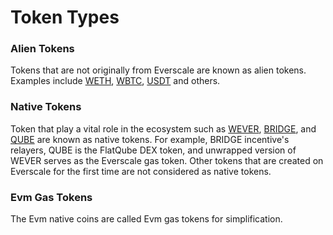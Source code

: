# Token Types

### Alien Tokens

Tokens that are not originally from Everscale are known as alien tokens. Examples include [WETH](../addresses.md#weth), [WBTC](../addresses.md#wbtc), [USDT](../addresses.md#usdt) and others.

### Native Tokens

Token that play a vital role in the ecosystem such as [WEVER](../addresses.md#wever), [BRIDGE](../addresses.md#bridge), and [QUBE](../addresses.md#qube) are known as native tokens. For example, BRIDGE incentive's relayers, QUBE is the FlatQube DEX token, and unwrapped version of WEVER serves as the Everscale gas token. Other tokens that are created on Everscale for the first time are not considered as native tokens.

### Evm Gas Tokens

The Evm native coins are called Evm gas tokens for simplification.
